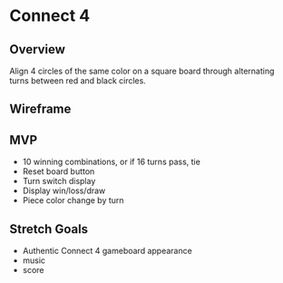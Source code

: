# Connect 4

## Overview

Align 4 circles of the same color on a square board through alternating turns between red and black circles.

## Wireframe




## MVP
- 10 winning combinations, or if 16 turns pass, tie
- Reset board button
- Turn switch display
- Display win/loss/draw
- Piece color change by turn

## Stretch Goals
- Authentic Connect 4 gameboard appearance
- music
- score 


